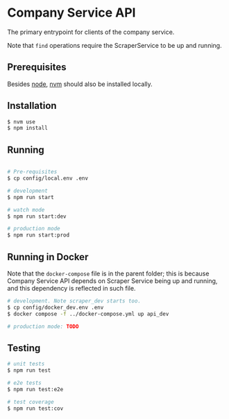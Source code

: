 # Company Service API

The primary entrypoint for clients of the company service.

Note that `find` operations require the ScraperService to be
up and running.

## Prerequisites

Besides [node](https://nodejs.org/), [nvm](https://github.com/nvm-sh/nvm)
should also be installed locally.

## Installation

```bash
$ nvm use
$ npm install
```

## Running

```bash

# Pre-requisites
$ cp config/local.env .env

# development
$ npm run start

# watch mode
$ npm run start:dev

# production mode
$ npm run start:prod
```

## Running in Docker

Note that the `docker-compose` file is in the parent folder; this is
because Company Service API depends on Scraper Service being up and
running, and this dependency is reflected in such file.

```bash
# development. Note scraper_dev starts too.
$ cp config/docker_dev.env .env
$ docker compose -f ../docker-compose.yml up api_dev

# production mode: TODO
```

## Testing

```bash
# unit tests
$ npm run test

# e2e tests
$ npm run test:e2e

# test coverage
$ npm run test:cov
```
